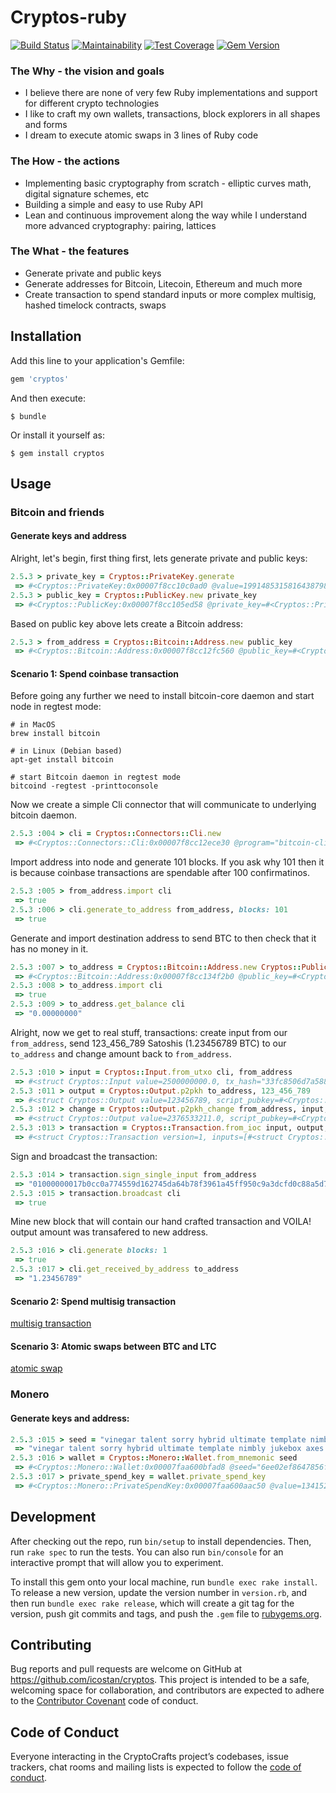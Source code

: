 # Cryptos-ruby

[![Build Status](https://travis-ci.org/icostan/cryptos-ruby.svg?branch=master)](https://travis-ci.org/icostan/cryptos-ruby)
[![Maintainability](https://api.codeclimate.com/v1/badges/3e4566b45ebc3f887cef/maintainability)](https://codeclimate.com/github/icostan/cryptos-ruby/maintainability)
[![Test Coverage](https://api.codeclimate.com/v1/badges/3e4566b45ebc3f887cef/test_coverage)](https://codeclimate.com/github/icostan/cryptos-ruby/test_coverage)
[![Gem Version](https://badge.fury.io/rb/cryptos.svg)](https://badge.fury.io/rb/cryptos)

### The Why - the vision and goals

  * I believe there are none of very few Ruby implementations and support for different crypto technologies
  * I like to craft my own wallets, transactions, block explorers in all shapes and forms
  * I dream to execute atomic swaps in 3 lines of Ruby code

### The How - the actions

  * Implementing basic cryptography from scratch - elliptic curves math, digital signature schemes, etc
  * Building a simple and easy to use Ruby API
  * Lean and continuous improvement along the way while I understand more advanced cryptography: pairing, lattices

### The What - the features

  * Generate private and public keys
  * Generate addresses for Bitcoin, Litecoin, Ethereum and much more
  * Create transaction to spend standard inputs or more complex multisig, hashed timelock contracts, swaps

## Installation

Add this line to your application's Gemfile:

```ruby
gem 'cryptos'
```

And then execute:

    $ bundle

Or install it yourself as:

    $ gem install cryptos

## Usage

### Bitcoin and friends

#### Generate keys and address

Alright, let's begin, first thing first, lets generate private and public keys:

```ruby
2.5.3 > private_key = Cryptos::PrivateKey.generate
 => #<Cryptos::PrivateKey:0x00007f8cc10c0ad0 @value=1991485315816438798044329630916774278846523543844864946402119577704095054145, @order=115792089237316195423570985008687907852837564279074904382605163141518161494337>
2.5.3 > public_key = Cryptos::PublicKey.new private_key
 => #<Cryptos::PublicKey:0x00007f8cc105ed58 @private_key=#<Cryptos::PrivateKey:0x00007f8cc10c0ad0 @value=1991485315816438798044329630916774278846523543844864946402119577704095054145, @order=115792089237316195423570985008687907852837564279074904382605163141518161494337>, @x=107779388491921327681974754398507503201871466663959093103394577491037829153768, @y=78060352001932916201234328232450653863791592111885208305671830584742527863131>
```

Based on public key above lets create a Bitcoin address:

```ruby
2.5.3 > from_address = Cryptos::Bitcoin::Address.new public_key
 => #<Cryptos::Bitcoin::Address:0x00007f8cc12fc560 @public_key=#<Cryptos::PublicKey:0x00007f8cc105ed58 @private_key=#<Cryptos::PrivateKey:0x00007f8cc10c0ad0 @value=1991485315816438798044329630916774278846523543844864946402119577704095054145, @order=115792089237316195423570985008687907852837564279074904382605163141518161494337>, @x=107779388491921327681974754398507503201871466663959093103394577491037829153768, @y=78060352001932916201234328232450653863791592111885208305671830584742527863131>, @testnet=true>
```

#### Scenario 1: Spend coinbase transaction

Before going any further we need to install bitcoin-core daemon and start node in regtest mode:

```shell
# in MacOS
brew install bitcoin

# in Linux (Debian based)
apt-get install bitcoin

# start Bitcoin daemon in regtest mode
bitcoind -regtest -printtoconsole
```

Now we create a simple Cli connector that will communicate to underlying bitcoin daemon.

```ruby
2.5.3 :004 > cli = Cryptos::Connectors::Cli.new
 => #<Cryptos::Connectors::Cli:0x00007f8cc12ece30 @program="bitcoin-cli", @network="regtest", @verbose=false>
```

Import address into node and generate 101 blocks. If you ask why 101 then it is because coinbase transactions are spendable after 100 confirmatinos.

```ruby
2.5.3 :005 > from_address.import cli
 => true
2.5.3 :006 > cli.generate_to_address from_address, blocks: 101
 => true
```

Generate and import destination address to send BTC to then check that it has no money in it.

```ruby
2.5.3 :007 > to_address = Cryptos::Bitcoin::Address.new Cryptos::PublicKey.new Cryptos::PrivateKey.generate
 => #<Cryptos::Bitcoin::Address:0x00007f8cc134f2b0 @public_key=#<Cryptos::PublicKey:0x00007f8cc128fa78 @private_key=#<Cryptos::PrivateKey:0x00007f8cc128faa0 @value=104555233989943463494354097619221894829574308702717051161491781222000198727347, @order=115792089237316195423570985008687907852837564279074904382605163141518161494337>, @x=1402024405898287938501468401055931693243587868828983898835308320263377717122, @y=89146164815925753866667564550747587615674131412309491381641677989226156891240>, @testnet=true>
2.5.3 :008 > to_address.import cli
 => true
2.5.3 :009 > to_address.get_balance cli
 => "0.00000000"
```

Alright, now we get to real stuff, transactions: create input from our ```from_address```, send 123_456_789 Satoshis (1.23456789 BTC) to our ```to_address``` and change amount back to ```from_address```.

```ruby
2.5.3 :010 > input = Cryptos::Input.from_utxo cli, from_address
 => #<struct Cryptos::Input value=2500000000.0, tx_hash="33fc8506d7a5880cfddca3c950f95fa461398fb764da4527169d5574a7c00c7b", index=0, script_sig=nil, sequence=68719476735>
2.5.3 :011 > output = Cryptos::Output.p2pkh to_address, 123_456_789
 => #<struct Cryptos::Output value=123456789, script_pubkey=#<Cryptos::Script:0x00007f8cc12ed8a8 @script="OP_DUP OP_HASH160 9aae79929e4364ab3aabe1f83a875304d1b67a3a OP_EQUALVERIFY OP_CHECKSIG">>
2.5.3 :012 > change = Cryptos::Output.p2pkh_change from_address, input, output
 => #<struct Cryptos::Output value=2376533211.0, script_pubkey=#<Cryptos::Script:0x00007f8cc12cfdd0 @script="OP_DUP OP_HASH160 57a58e05aedfbb6bd97b373baf65ce7cc318351b OP_EQUALVERIFY OP_CHECKSIG">>
2.5.3 :013 > transaction = Cryptos::Transaction.from_ioc input, output, change
 => #<struct Cryptos::Transaction version=1, inputs=[#<struct Cryptos::Input value=2500000000.0, tx_hash="33fc8506d7a5880cfddca3c950f95fa461398fb764da4527169d5574a7c00c7b", index=0, script_sig=nil, sequence=68719476735>], outputs=[#<struct Cryptos::Output value=123456789, script_pubkey=#<Cryptos::Script:0x00007f8cc12ed8a8 @script="OP_DUP OP_HASH160 9aae79929e4364ab3aabe1f83a875304d1b67a3a OP_EQUALVERIFY OP_CHECKSIG">>, #<struct Cryptos::Output value=2376533211.0, script_pubkey=#<Cryptos::Script:0x00007f8cc12cfdd0 @script="OP_DUP OP_HASH160 57a58e05aedfbb6bd97b373baf65ce7cc318351b OP_EQUALVERIFY OP_CHECKSIG">>], locktime=0>
```

Sign and broadcast the transaction:

```ruby
2.5.3 :014 > transaction.sign_single_input from_address
 => "01000000017b0cc0a774559d162745da64b78f3961a45ff950c9a3dcfd0c88a5d70685fc33000000006a473044022020b53986c2ef08d54137e57f1c231a0c2fe1b6dc88c7208ecef6f7474bae985002203027db653202da53ce081da46431ef1f88f3e1bf47254940a58740a86506cbc3012103ee48f8db1d9a5dfc1b620dbe9566b77d995e0325b91d3b661a697272920f43e8ffffffff0215cd5b07000000001976a9149aae79929e4364ab3aabe1f83a875304d1b67a3a88acdb04a78d000000001976a91457a58e05aedfbb6bd97b373baf65ce7cc318351b88ac00000000"
2.5.3 :015 > transaction.broadcast cli
 => true
```

Mine new block that will contain our hand crafted transaction and VOILA! output amount was transafered to new address.

```ruby
2.5.3 :016 > cli.generate blocks: 1
 => true
2.5.3 :017 > cli.get_received_by_address to_address
 => "1.23456789"
```

#### Scenario 2: Spend multisig transaction

[multisig transaction](spec/cryptos/litecoin_spec.rb)

#### Scenario 3: Atomic swaps between BTC and LTC

[atomic swap](spec/cryptos/swaps_spec.rb)

### Monero

#### Generate keys and address:

```ruby
2.5.3 :015 > seed = "vinegar talent sorry hybrid ultimate template nimbly jukebox axes inactive veered toenail pride plotting chrome victim agnostic science bailed paddles wounded peaches king laptop king"
 => "vinegar talent sorry hybrid ultimate template nimbly jukebox axes inactive veered toenail pride plotting chrome victim agnostic science bailed paddles wounded peaches king laptop king"
2.5.3 :016 > wallet = Cryptos::Monero::Wallet.from_mnemonic seed
 => #<Cryptos::Monero::Wallet:0x00007faa600bfad8 @seed="6ee02ef8647856f4080882a1ec4fabee19ec047ca24d3abb13c0ce589a46f702">
2.5.3 :017 > private_spend_key = wallet.private_spend_key
 => #<Cryptos::Monero::PrivateSpendKey:0x00007faa600aac50 @value=1341524205595389594312687854960107116555340486708078533906470082005332582510, @order=7237005577332262213973186563042994240857116359379907606001950938285454250989, @little=true>
```

## Development

After checking out the repo, run `bin/setup` to install dependencies. Then, run `rake spec` to run the tests. You can also run `bin/console` for an interactive prompt that will allow you to experiment.

To install this gem onto your local machine, run `bundle exec rake install`. To release a new version, update the version number in `version.rb`, and then run `bundle exec rake release`, which will create a git tag for the version, push git commits and tags, and push the `.gem` file to [rubygems.org](https://rubygems.org).

## Contributing

Bug reports and pull requests are welcome on GitHub at https://github.com/icostan/cryptos. This project is intended to be a safe, welcoming space for collaboration, and contributors are expected to adhere to the [Contributor Covenant](http://contributor-covenant.org) code of conduct.

## Code of Conduct

Everyone interacting in the CryptoCrafts project’s codebases, issue trackers, chat rooms and mailing lists is expected to follow the [code of conduct](https://github.com/icostan/cryptos/blob/master/CODE_OF_CONDUCT.md).
